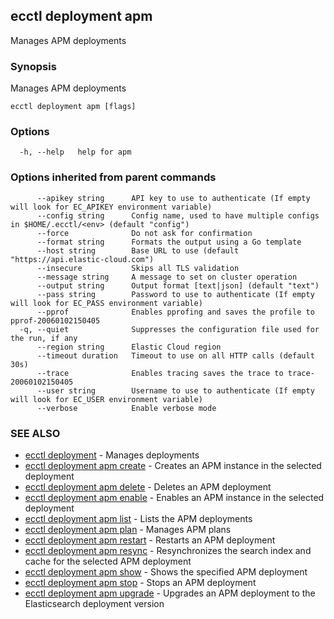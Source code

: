## ecctl deployment apm

Manages APM deployments

### Synopsis

Manages APM deployments

```
ecctl deployment apm [flags]
```

### Options

```
  -h, --help   help for apm
```

### Options inherited from parent commands

```
      --apikey string      API key to use to authenticate (If empty will look for EC_APIKEY environment variable)
      --config string      Config name, used to have multiple configs in $HOME/.ecctl/<env> (default "config")
      --force              Do not ask for confirmation
      --format string      Formats the output using a Go template
      --host string        Base URL to use (default "https://api.elastic-cloud.com")
      --insecure           Skips all TLS validation
      --message string     A message to set on cluster operation
      --output string      Output format [text|json] (default "text")
      --pass string        Password to use to authenticate (If empty will look for EC_PASS environment variable)
      --pprof              Enables pprofing and saves the profile to pprof-20060102150405
  -q, --quiet              Suppresses the configuration file used for the run, if any
      --region string      Elastic Cloud region
      --timeout duration   Timeout to use on all HTTP calls (default 30s)
      --trace              Enables tracing saves the trace to trace-20060102150405
      --user string        Username to use to authenticate (If empty will look for EC_USER environment variable)
      --verbose            Enable verbose mode
```

### SEE ALSO

* [ecctl deployment](ecctl_deployment.md)	 - Manages deployments
* [ecctl deployment apm create](ecctl_deployment_apm_create.md)	 - Creates an APM instance in the selected deployment
* [ecctl deployment apm delete](ecctl_deployment_apm_delete.md)	 - Deletes an APM deployment
* [ecctl deployment apm enable](ecctl_deployment_apm_enable.md)	 - Enables an APM instance in the selected deployment
* [ecctl deployment apm list](ecctl_deployment_apm_list.md)	 - Lists the APM deployments
* [ecctl deployment apm plan](ecctl_deployment_apm_plan.md)	 - Manages APM plans
* [ecctl deployment apm restart](ecctl_deployment_apm_restart.md)	 - Restarts an APM deployment
* [ecctl deployment apm resync](ecctl_deployment_apm_resync.md)	 - Resynchronizes the search index and cache for the selected APM deployment
* [ecctl deployment apm show](ecctl_deployment_apm_show.md)	 - Shows the specified APM deployment
* [ecctl deployment apm stop](ecctl_deployment_apm_stop.md)	 - Stops an APM deployment
* [ecctl deployment apm upgrade](ecctl_deployment_apm_upgrade.md)	 - Upgrades an APM deployment to the Elasticsearch deployment version

